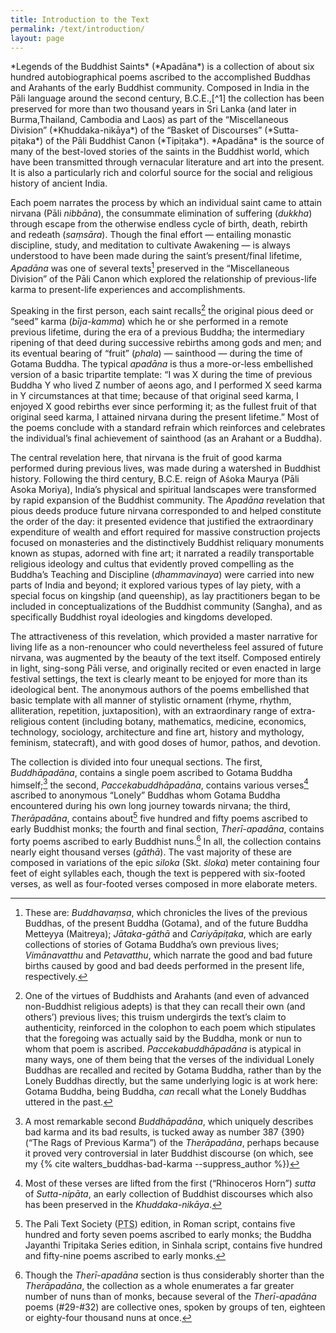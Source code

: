 ```yaml
---
title: Introduction to the Text
permalink: /text/introduction/
layout: page
---
```


<p class="lead">*Legends of the Buddhist Saints* (*Apadāna*) is a collection of about
six hundred autobiographical poems ascribed to the accomplished Buddhas
and Arahants of the early Buddhist community. Composed in India in the
Pāli language around the second century, <abbr>B.C.E.</abbr>,[^1] the collection has
been preserved for more than two thousand years in Sri Lanka (and later
in Burma,Thailand, Cambodia and Laos) as part of the “Miscellaneous
Division” (*Khuddaka-nikāya*) of the “Basket of Discourses”
(*Sutta-piṭaka*) of the Pāli Buddhist Canon (*Tipiṭaka*). *Apadāna* is
the source of many of the best-loved stories of the saints in the
Buddhist world, which have been transmitted through vernacular
literature and art into the present. It is also a particularly rich and
colorful source for the social and religious history of ancient India.</p>

Each poem narrates the process by which an individual saint came to
attain nirvana (Pāli *nibbāna*), the consummate elimination of suffering
(*dukkha*) through escape from the otherwise endless cycle of birth,
death, rebirth and redeath (*saṃsāra*). Though the final effort —
entailing monastic discipline, study, and meditation to cultivate
Awakening — is always understood to have been made during the saint’s
present/final lifetime, *Apadāna* was one of several texts[^2] preserved
in the “Miscellaneous Division” of the Pāli Canon which explored the
relationship of previous-life karma to present-life experiences and
accomplishments.

Speaking in the first person, each saint recalls[^3] the original pious
deed or “seed” karma (*bīja-kamma*) which he or she performed in a
remote previous lifetime, during the era of a previous Buddha; the
intermediary ripening of that deed during successive rebirths among gods
and men; and its eventual bearing of “fruit” (*phala*) — sainthood —
during the time of Gotama Buddha. The typical *apadāna* is thus a
more-or-less embellished version of a basic tripartite template: “I was
X during the time of previous Buddha Y who lived Z number of aeons ago,
and I performed X seed karma in Y circumstances at that time; because of
that original seed karma, I enjoyed X good rebirths ever since
performing it; as the fullest fruit of that original seed karma, I
attained nirvana during the present lifetime.” Most of the poems
conclude with a standard refrain which reinforces and celebrates the
individual’s final achievement of sainthood (as an Arahant or a Buddha).

The central revelation here, that nirvana is the fruit of good karma
performed during previous lives, was made during a watershed in Buddhist
history. Following the third century, <abbr>B.C.E.</abbr> reign of Aśoka Maurya (Pāli
Asoka Moriya), India’s physical and spiritual landscapes were
transformed by rapid expansion of the Buddhist community. The *Apadāna*
revelation that pious deeds produce future nirvana corresponded to and
helped constitute the order of the day: it presented evidence that
justified the extraordinary expenditure of wealth and effort required
for massive construction projects focused on monasteries and the
distinctively Buddhist reliquary monuments known as stupas, adorned with
fine art; it narrated a readily transportable religious ideology and
cultus that evidently proved compelling as the Buddha’s Teaching and
Discipline (*dhammavinaya*) were carried into new parts of India and
beyond; it explored various types of lay piety, with a special focus on
kingship (and queenship), as lay practitioners began to be included in
conceptualizations of the Buddhist community (Sangha), and as
specifically Buddhist royal ideologies and kingdoms developed.

The attractiveness of this revelation, which provided a master narrative
for living life as a non-renouncer who could nevertheless feel assured
of future nirvana, was augmented by the beauty of the text itself.
Composed entirely in light, sing-song Pāli verse, and originally recited
or even enacted in large festival settings, the text is clearly meant to
be enjoyed for more than its ideological bent. The anonymous authors of
the poems embellished that basic template with all manner of stylistic
ornament (rhyme, rhythm, alliteration, repetition, juxtaposition), with
an extraordinary range of extra-religious content (including botany,
mathematics, medicine, economics, technology, sociology, architecture
and fine art, history and mythology, feminism, statecraft), and with
good doses of humor, pathos, and devotion.

The collection is divided into four unequal sections. The first,
*Buddhāpadāna*, contains a single poem ascribed to Gotama Buddha
himself;[^4] the second, *Paccekabuddhāpadāna*, contains various
verses[^5] ascribed to anonymous “Lonely” Buddhas whom Gotama Buddha
encountered during his own long journey towards nirvana; the third,
*Therāpadāna*, contains about[^6] five hundred and fifty poems ascribed
to early Buddhist monks; the fourth and final section, *Therī-apadāna*,
contains forty poems ascribed to early Buddhist nuns.[^7] In all, the
collection contains nearly eight thousand verses (*gāthā*). The vast
majority of these are composed in variations of the epic *siloka* (Skt.
*śloka*) meter containing four feet of eight syllables each, though the
text is peppered with six-footed verses, as well as four-footed verses
composed in more elaborate meters.

[^1]: On the composition history of the collection see my {% cite walters_stupa-story-empire --suppress_author %}

[^2]: These are: *Buddhavaṃsa*, which chronicles the lives of the
    previous Buddhas, of the present Buddha (Gotama), and of the future
    Buddha Metteyya (Maitreya); *Jātaka-gāthā* and *Cariyāpiṭaka*, which
    are early collections of stories of Gotama Buddha’s own previous
    lives; *Vimānavatthu* and *Petavatthu*, which narrate the good and
    bad future births caused by good and bad deeds performed in the
    present life, respectively.

[^3]: One of the virtues of Buddhists and Arahants (and even of advanced
    non-Buddhist religious adepts) is that they can recall their own
    (and others’) previous lives; this truism undergirds the text’s
    claim to authenticity, reinforced in the colophon to each poem which
    stipulates that the foregoing was actually said by the Buddha, monk
    or nun to whom that poem is ascribed. *Paccekabuddhāpadāna* is
    atypical in many ways, one of them being that the verses of the
    individual Lonely Buddhas are recalled and recited by Gotama Buddha,
    rather than by the Lonely Buddhas directly, but the same underlying
    logic is at work here: Gotama Buddha, being Buddha, *can* recall
    what the Lonely Buddhas uttered in the past.

[^4]: A most remarkable second *Buddhāpadāna*, which uniquely describes
    bad karma and its bad results, is tucked away as number 387 {390}
    (“The Rags of Previous Karma”) of the *Therāpadāna*, perhaps because
    it proved very controversial in later Buddhist discourse (on which,
    see my {% cite walters_buddhas-bad-karma --suppress_author %})

[^5]: Most of these verses are lifted from the first (“Rhinoceros Horn”)
    *sutta* of *Sutta-nipāta*, an early collection of Buddhist
    discourses which also has been preserved in the *Khuddaka-nikāya*.

[^6]: The Pali Text Society (<abbr title="Pali Text Society">PTS</abbr>) edition, in Roman script, contains
    five hundred and forty seven poems ascribed to early monks; the
    Buddha Jayanthi Tripitaka Series edition, in Sinhala script,
    contains five hundred and fifty-nine poems ascribed to early monks.

[^7]: Though the *Therī-apadāna* section is thus considerably shorter
    than the *Therāpadāna*, the collection as a whole enumerates a far
    greater number of nuns than of monks, because several of the
    *Therī-apadāna* poems (\#29-\#32) are collective ones, spoken by
    groups of ten, eighteen or eighty-four thousand nuns at once.
